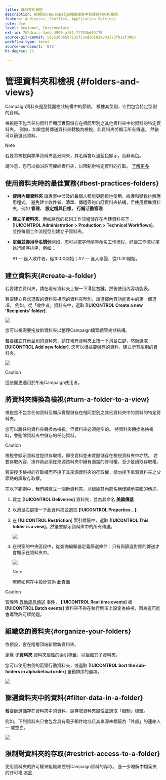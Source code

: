 ```yaml
---
title: 資料夾和檢視
description: 瞭解如何在Campaign檔案總管中管理資料夾和檢視
feature: Audiences, Profiles, Application Settings
role: User
level: Beginner, Intermediate
exl-id: 762dcacc-4aeb-4990-af01-7f793bd69170
source-git-commit: 515520bb5b7131fc2ed2d1b2a843373f01af306a
workflow-type: tm+mt
source-wordcount: '672'
ht-degree: 1%

---
```


# 管理資料夾和檢視 {#folders-and-views}

Campaign資料夾是瀏覽器樹狀結構中的節點。 根據其型別，它們包含特定型別的資料。

檢視是不包含任何資料但顯示實際儲存在相同型別之其他資料夾中的資料的特定資料夾。 例如，如果您將傳送資料夾轉換為檢視，此資料夾將顯示所有傳送。 然後可以篩選此資料。


>[!NOTE]
>若要將檢視與標準資料夾區分開來，其名稱會以淺藍色顯示，而非黑色。

請注意，您可以指派許可權給資料夾，以限制對特定資料的存取。 [了解更多](#restrict-access-to-a-folder)

## 使用資料夾時的最佳實務{#best-practices-folders}

* **使用內建資料夾** 讓專案中涉及的每個人都能更輕鬆地使用、維護和疑難排解應用程式。 避免建立收件者、清單、傳遞等的自訂資料夾結構，但使用標準資料夾，例如 **管理**， **設定檔與目標**， **行銷活動管理**.

* **建立子資料夾**，例如將您的技術工作流程儲存在內建資料夾下： **[!UICONTROL Administration > Production > Technical Workflows]**，並按每個工作流程型別建立子資料夾。

* **定義並套用命名慣例**&#x200B;例如，您可以按字母順序命名工作流程，好讓工作流程按執行順序排序，例如：

   A1 — 匯入收件者，從10:00開始；A2 — 匯入票證，從11:00開始。

## 建立資料夾{#create-a-folder}

若要建立資料夾，請在現有資料夾上按一下滑鼠右鍵，然後使用內容功能表。

若要建立與您選取的資料夾相同的資料夾型別，請選擇內容功能表中的第一個選項。 例如，從「收件者」資料夾中，選取 **[!UICONTROL Create a new 'Recipients' folder]**.

![](assets/create-recipient-folder.png)

您可以視需要拖放新資料夾以整理Campaign檔案總管樹狀結構。

若要建立其他型別的資料夾，請在現有資料夾上按一下滑鼠右鍵，然後選取 **[!UICONTROL Add new folder]**. 您可以根據要儲存的資料，建立所有型別的資料夾。

![](assets/add-new-folder.png)

>[!CAUTION]
>這些變更適用於所有Campaign使用者。

## 將資料夾轉換為檢視{#turn-a-folder-to-a-view}

檢視是不包含任何資料但顯示實際儲存在相同型別之其他資料夾中的資料的特定資料夾。

您可以將任何資料夾轉換為檢視，但資料夾必須是空的。 將資料夾轉換為檢視時，會刪除資料夾中儲存的任何資料。

>[!CAUTION]
>
>檢視會顯示資料並提供存取權，即使資料並未實際儲存在檢視資料夾中亦然。 若要存取內容，操作員必須在來源資料夾中擁有適當的許可權，至少是讀取存取權。
>
>若要授予檢視的存取權而不授予其來源資料夾的存取權，請勿授予來源資料夾之父節點的讀取存取權。

在以下範例中，我們將建立一個新資料夾，以根據其內部名稱僅顯示美國的傳送。

1. 建立 **[!UICONTROL Deliveries]** 資料夾，並為其命名 **美國傳遞**.
1. 以滑鼠右鍵按一下此資料夾並選取 **[!UICONTROL Properties...]**.
1. 在 **[!UICONTROL Restriction]** 索引標籤中，選取 **[!UICONTROL This folder is a view]**。然後會顯示資料庫中的所有傳送。

   ![](assets/this-folder-is-a-view.png)

1. 在視窗的中央區段中，從查詢編輯器定義篩選條件：只有與篩選對應的傳送才會顯示在資料夾中。

   ![](assets/filter-view.png)

   >[!NOTE]
   >
   >瞭解如何在中設計查詢 [此頁面](create-filters.md#advanced-filters)


>[!CAUTION]
>
>管理時 [異動訊息傳送](../send/transactional.md) 事件， **[!UICONTROL Real time events]** 或 **[!UICONTROL Batch events]** 資料夾不得在執行例項上設定為檢視，因為這可能會導致許可權問題。

## 組織您的資料夾{#organize-your-folders}

依預設，會在階層頂端新增新資料夾。

瀏覽 **子資料夾** 資料夾屬性的索引標籤，以組織其子資料夾。

您可以使用右側的箭頭行動資料夾，或選取 **[!UICONTROL Sort the sub-folders in alphabetical order]** 自動排序的選項。

![](assets/sort-folders.png)


## 篩選資料夾中的資料{#filter-data-in-a-folder}

若要篩選儲存在資料夾中的資料，請存取資料夾屬性並選取「限制」標籤。

例如，下列資料夾只會包含具有電子郵件地址且其來源未標籤為「外部」的連絡人 — 或空白。

![](assets/add-a-filter-to-a-folder.png)


## 限制對資料夾的存取{#restrict-access-to-a-folder}

使用資料夾的許可權來組織和控制Campaign資料的存取。 進一步瞭解中檔案夾的許可權 [本節](../start/folder-permissions.md).
